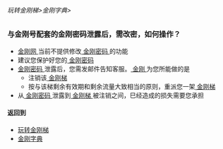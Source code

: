 ###### 玩转金刚梯>金刚字典>


### 与金刚号配套的金刚密码泄露后，需改密，如何操作？

- [ 金刚网 ](https://github.com/a2zitpro/web/blob/master/LadderFree/kkDictionary/KKSiteZh.md)当前不提供修改[ 金刚密码 ]()的功能
- 建议您保护好您的[ 金刚密码 ]()
- [ 金刚密码 ]()泄露后，您需发邮件告知客服。[ 金刚 ](https://github.com/a2zitpro/web/blob/master/LadderFree/kkDictionary/Atozitpro.md)为您所能做的是
  - 注销该[ 金刚梯 ](https://github.com/a2zitpro/web/blob/master/LadderFree/kkDictionary/KKLadder.md)
  - 按与该梯剩余有效期和剩余流量大致相当的原则，重派您一架[ 金刚梯 ](https://github.com/a2zitpro/web/blob/master/LadderFree/kkDictionary/KKLadder.md)
- 从[ 金刚密码 ]()泄露到[ 金刚梯 ](https://github.com/a2zitpro/web/blob/master/LadderFree/kkDictionary/KKLadder.md)被注销之间，巳经造成的损失需要您承担



#### 返回到
- [玩转金刚梯](https://github.com/a2zitpro/web/blob/master/LadderFree/A.md)
- [金刚字典](https://github.com/a2zitpro/web/blob/master/LadderFree/kkDictionary/KKDictionary.md)




